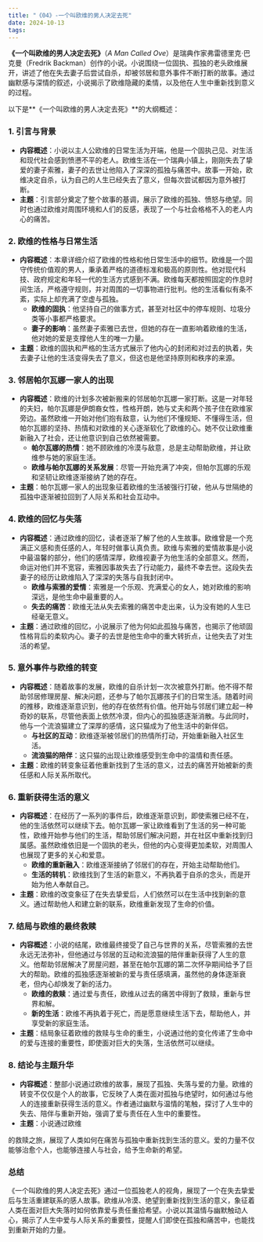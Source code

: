 ```yaml
---
title: "《04》-一个叫欧维的男人决定去死"
date: 2024-10-13
tags: 
---
```

**《一个叫欧维的男人决定去死》**（*A Man Called Ove*）是瑞典作家弗雷德里克·巴克曼（Fredrik Backman）创作的小说。小说围绕一位固执、孤独的老头欧维展开，讲述了他在失去妻子后尝试自杀，却被邻居和意外事件不断打断的故事。通过幽默感与深情的叙述，小说揭示了欧维隐藏的柔情，以及他在人生中重新找到意义的过程。

以下是**《一个叫欧维的男人决定去死》**的大纲概述：

### 1. **引言与背景**
- **内容概述**：小说以主人公欧维的日常生活为开端，他是一个固执己见、对生活和现代社会感到愤懑不平的老人。欧维生活在一个瑞典小镇上，刚刚失去了挚爱的妻子索雅，妻子的去世让他陷入了深深的孤独与痛苦中。故事一开始，欧维决定自杀，认为自己的人生已经失去了意义，但每次尝试都因为意外被打断。
- **主题**：引言部分奠定了整个故事的基调，展示了欧维的孤独、愤怒与绝望。同时也通过欧维对周围环境和人们的反感，表现了一个与社会格格不入的老人内心的痛苦。

### 2. **欧维的性格与日常生活**
- **内容概述**：本章详细介绍了欧维的性格和他日常生活中的细节。欧维是一个固守传统价值观的男人，秉承着严格的道德标准和极高的原则性。他对现代科技、政府规定和年轻一代的生活方式感到不满。欧维每天都按照固定的作息时间生活，严格遵守规则，并对周围的一切事物进行批判。他的生活看似有条不紊，实际上却充满了空虚与孤独。
  - **欧维的固执**：他坚持自己的做事方式，甚至对社区中的停车规则、垃圾分类等小事都严格要求。
  - **妻子的影响**：虽然妻子索雅已去世，但她的存在一直影响着欧维的生活，他对她的爱是支撑他人生的唯一力量。
- **主题**：欧维的固执和严格的生活方式展示了他内心的封闭和对过去的执着，失去妻子让他的生活变得失去了意义，但这也是他坚持原则和秩序的来源。

### 3. **邻居帕尔瓦娜一家人的出现**
- **内容概述**：欧维的计划多次被新搬来的邻居帕尔瓦娜一家打断。这是一对年轻的夫妇，帕尔瓦娜是伊朗裔女性，性格开朗，她与丈夫和两个孩子住在欧维家旁边。虽然欧维一开始对他们抱有敌意，认为他们不懂规矩、不懂得生活，但帕尔瓦娜的坚持、热情和对欧维的关心逐渐软化了欧维的心。她不仅让欧维重新融入了社会，还让他意识到自己依然被需要。
  - **帕尔瓦娜的热情**：她不顾欧维的冷漠与敌意，总是主动帮助欧维，并让欧维参与她的家庭生活。
  - **欧维与帕尔瓦娜的关系发展**：尽管一开始充满了冲突，但帕尔瓦娜的乐观和坚韧让欧维逐渐接纳了她的存在。
- **主题**：帕尔瓦娜一家人的出现象征着欧维的生活被强行打破，他从与世隔绝的孤独中逐渐被拉回到了人际关系和社会互动中。

### 4. **欧维的回忆与失落**
- **内容概述**：通过欧维的回忆，读者逐渐了解了他的人生故事。欧维曾是一个充满正义感和责任感的人，年轻时做事认真负责。欧维与索雅的爱情故事是小说中最温馨的部分，他们的感情深厚，欧维视妻子为他生活的全部意义。然而，命运对他们并不宽容，索雅因事故失去了行动能力，最终不幸去世。这段失去妻子的经历让欧维陷入了深深的失落与自我封闭中。
  - **欧维与索雅的爱情**：索雅是一个乐观、充满爱心的女人，她对欧维的影响深远，是他生命中最重要的人。
  - **失去的痛苦**：欧维无法从失去索雅的痛苦中走出来，认为没有她的人生已经毫无意义。
- **主题**：通过欧维的回忆，小说展示了他为何如此孤独与痛苦，也揭示了他顽固性格背后的柔软内心。妻子的去世是他生命中的重大转折点，让他失去了对生活的希望。

### 5. **意外事件与欧维的转变**
- **内容概述**：随着故事的发展，欧维的自杀计划一次次被意外打断。他不得不帮助邻居修理房屋、解决问题，还参与了帕尔瓦娜孩子们的日常生活。随着时间的推移，欧维逐渐意识到，他的存在依然有价值。他开始与邻居们建立起一种奇妙的联系，尽管他表面上依然冷漠，但内心的孤独感逐渐消散。与此同时，他与一个流浪猫建立了深厚的感情，这只猫成为了他生活中的新伴侣。
  - **与社区的互动**：欧维逐渐被邻居们的热情所打动，开始重新融入社区生活。
  - **流浪猫的陪伴**：这只猫的出现让欧维感受到生命中的温情和责任感。
- **主题**：欧维的转变象征着他重新找到了生活的意义，过去的痛苦开始被新的责任感和人际关系所取代。

### 6. **重新获得生活的意义**
- **内容概述**：在经历了一系列的事件后，欧维逐渐意识到，即使索雅已经不在，他的生活依然可以继续下去。帕尔瓦娜一家让欧维看到了生活的另一种可能性，欧维开始参与他们的生活，帮助邻居们解决问题，并在社区中重新找到归属感。虽然欧维依旧是一个固执的老头，但他的内心变得更加柔软，对周围人也展现了更多的关心和爱意。
  - **欧维的重新融入**：欧维逐渐接纳了邻居们的存在，开始主动帮助他们。
  - **生活的转机**：欧维找到了生活的新意义，不再执着于自杀的念头，而是开始为他人奉献自己。
- **主题**：欧维的改变象征了在失去挚爱后，人们依然可以在生活中找到新的意义。通过帮助他人和建立新的联系，欧维重新发现了生命的价值。

### 7. **结局与欧维的最终救赎**
- **内容概述**：小说的结尾，欧维最终接受了自己与世界的关系，尽管索雅的去世永远无法弥补，但他通过与邻居的互动和流浪猫的陪伴重新获得了人生的意义。他帮助邻居解决了房屋问题，甚至在帕尔瓦娜的第二次怀孕期间给予了巨大的帮助。欧维的孤独感逐渐被新的爱与责任感填满，虽然他的身体逐渐衰老，但内心却焕发了新的活力。
  - **欧维的救赎**：通过爱与责任，欧维从过去的痛苦中得到了救赎，重新与世界和解。
  - **新的生活**：欧维不再执着于死亡，而是愿意继续生活下去，帮助他人，并享受新的家庭生活。
- **主题**：结局象征着欧维的救赎与生命的重生，小说通过他的变化传递了生命中的爱与连接的重要性，即使面对巨大的失落，生活依然可以继续。

### 8. **结论与主题升华**
- **内容概述**：整部小说通过欧维的故事，展现了孤独、失落与爱的力量。欧维的转变不仅仅是个人的故事，它反映了人类在面对孤独与绝望时，如何通过与他人的连接重新获得生活的意义。作者通过幽默与温情的笔触，探讨了人生中的失去、陪伴与重新开始，强调了爱与责任在人生中的重要性。
- **主题**：小说通过欧维

的救赎之旅，展现了人类如何在痛苦与孤独中重新找到生活的意义。爱的力量不仅能够治愈个人，也能够连接人与社会，给予生命新的希望。

### **总结**
《一个叫欧维的男人决定去死》通过一位孤独老人的视角，展现了一个在失去挚爱后与生活重建联系的感人故事。欧维从冷漠、绝望到重新找到生活的意义，象征着人类在面对巨大失落时如何依靠爱与责任重拾希望。小说以其温情与幽默触动人心，揭示了人生中爱与人际关系的重要性，提醒人们即使在孤独和痛苦中，也能找到重新开始的力量。
